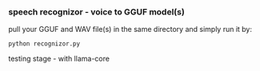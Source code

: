 ### speech recognizor - voice to GGUF model(s)

pull your GGUF and WAV file(s) in the same directory and simply run it by:
```
python recognizor.py
```
testing stage - with llama-core
